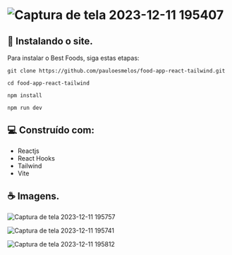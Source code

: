 # ![Captura de tela 2023-12-11 195407](https://github.com/pauloesmelos/food-app-react-tailwind/assets/74941958/e818017c-e768-4892-ac2e-32374c0cf469)

## 🚀 Instalando o site.

Para instalar o Best Foods, siga estas etapas:


```
git clone https://github.com/pauloesmelos/food-app-react-tailwind.git
```
```
cd food-app-react-tailwind
```
```
npm install
```
```
npm run dev
```

## 💻 Construído com:

- Reactjs
- React Hooks
- Tailwind
- Vite

## ☕ Imagens.

![Captura de tela 2023-12-11 195757](https://github.com/pauloesmelos/food-app-react-tailwind/assets/74941958/acbff05f-436b-423a-a541-e05413ee0abc)

![Captura de tela 2023-12-11 195741](https://github.com/pauloesmelos/food-app-react-tailwind/assets/74941958/dc7b2787-149a-4dc7-bf85-57e103d0310b)

![Captura de tela 2023-12-11 195812](https://github.com/pauloesmelos/food-app-react-tailwind/assets/74941958/6d076f47-3b61-4969-9228-79acc0613a39)


